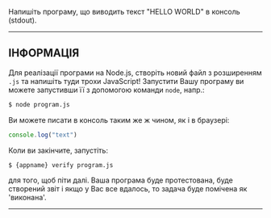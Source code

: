 Напишіть програму, що виводить текст "HELLO WORLD" в консоль (stdout).

----------------------------------------------------------------------
## ІНФОРМАЦІЯ

Для реалізації програми на Node.js, створіть новий файл з розширенням `.js` та напишіть туди трохи JavaScript! Запустити Вашу програму ви можете запустивши її з допомогою команди `node`, напр.:

```sh
$ node program.js
```

Ви можете писати в консоль таким же ж чином, як і в браузері:

```js
console.log("text")
```

Коли ви закінчите, запустіть:

```sh
$ {appname} verify program.js
```

для того, щоб піти далі. Ваша програма буде протестована, буде створений звіт і якщо у Вас все вдалось, то задача буде помічена як 'виконана'.

----------------------------------------------------------------------
